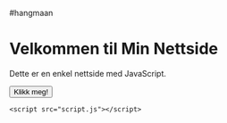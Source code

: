 #hangmaan
<!DOCTYPE html>
<html lang="no">
<head>
    <meta charset="UTF-8">
    <meta name="viewport" content="width=device-width, initial-scale=1.0">
    <title>Min Enkle Nettside</title>
    <link rel="stylesheet" href="styles.css">
</head>
<body>
    <h1>Velkommen til Min Nettside</h1>
    <p id="demo">Dette er en enkel nettside med JavaScript.</p>
    <button onclick="changeText()">Klikk meg!</button>

    <script src="script.js"></script>
</body>
</html>
